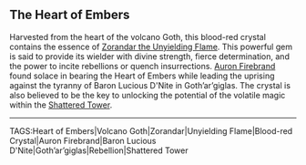## The Heart of Embers

Harvested from the heart of the volcano Goth, this blood-red crystal contains the essence of [Zorandar the Unyielding Flame](../Gods/Zorandar%20the%20Unyielding%20Flame.md). This powerful gem is said to provide its wielder with divine strength, fierce determination, and the power to incite rebellions or quench insurrections. [Auron Firebrand](../People/Auron%20Firebrand.md) found solace in bearing the Heart of Embers while leading the uprising against the tyranny of Baron Lucious D'Nite in Goth’ar’giglas. The crystal is also believed to be the key to unlocking the potential of the volatile magic within the [Shattered Tower](../Places/Shattered%20Tower.md).


---

TAGS:Heart of Embers|Volcano Goth|Zorandar|Unyielding Flame|Blood-red Crystal|Auron Firebrand|Baron Lucious D'Nite|Goth’ar’giglas|Rebellion|Shattered Tower
